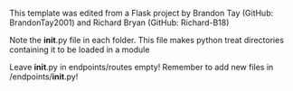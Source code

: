 This template was edited from a Flask project by Brandon Tay (GitHub: BrandonTay2001) and Richard Bryan (GitHub: Richard-B18)

Note the __init__.py file in each folder. This file makes python treat directories containing it to be loaded in a module

Leave __init__.py in endpoints/routes empty!
Remember to add new files in /endpoints/__init__.py!